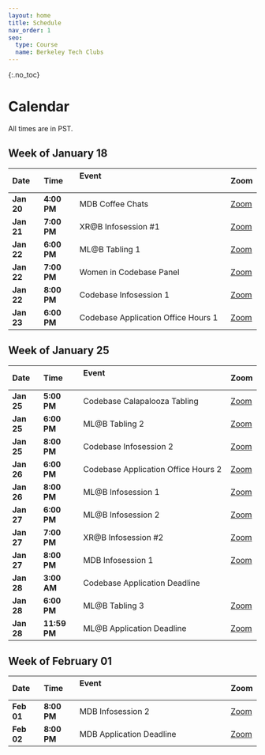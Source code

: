 ```yaml
---
layout: home
title: Schedule
nav_order: 1
seo:
  type: Course
  name: Berkeley Tech Clubs
---
```


{:.no_toc}


# Calendar 

All times are in PST.

## Week of January 18

| Date       | Time        | Event &nbsp; &nbsp; &nbsp; &nbsp; &nbsp; &nbsp; &nbsp; &nbsp; &nbsp; &nbsp; &nbsp; &nbsp; &nbsp; &nbsp; &nbsp; &nbsp; &nbsp; &nbsp; &nbsp; &nbsp; &nbsp; &nbsp; &nbsp; &nbsp; &nbsp; &nbsp; &nbsp; &nbsp; &nbsp; &nbsp; &nbsp; &nbsp; &nbsp; &nbsp; &nbsp; &nbsp; &nbsp; &nbsp; &nbsp; &nbsp;    | Zoom                                              |
| :-----------| :------------| :-------------------------------------------------------------------------------------------------------------------------------------------------------------------------------------------------------------------------------------------------------------------------------------------------| :--------------------------------------------------|
| **Jan 20** | **4:00 PM** | MDB Coffee Chats                                                                                                                                                                                                                                                                                 | [Zoom](https://go.mdb.dev/coffeechats)            |
| **Jan 21** | **7:00 PM** | XR@B Infosession #1                                                                                                                                                                                                                                                                              | [Zoom](https://berkeley.zoom.us/s/94935047583)    |
| **Jan 22** | **6:00 PM** | ML@B Tabling 1                                                                                                                                                                                                                                                                                   | [Zoom](https://tiny.cc/berkeleyml-discord)        |
| **Jan 22** | **7:00 PM** | Women in Codebase Panel                                                                                                                                                                                                                                                                          | [Zoom](https://bit.ly/codebase_sp21_womenincb)    |
| **Jan 22** | **8:00 PM** | Codebase Infosession 1                                                                                                                                                                                                                                                                           | [Zoom](https://bit.ly/codebase_sp21_infosession1) |
| **Jan 23** | **6:00 PM** | Codebase Application Office Hours 1                                                                                                                                                                                                                                                              | [Zoom](https://bit.ly/codebase_sp21_discord_ext)  |



## Week of January 25

| Date       | Time         | Event &nbsp; &nbsp; &nbsp; &nbsp; &nbsp; &nbsp; &nbsp; &nbsp; &nbsp; &nbsp; &nbsp; &nbsp; &nbsp; &nbsp; &nbsp; &nbsp; &nbsp; &nbsp; &nbsp; &nbsp; &nbsp; &nbsp; &nbsp; &nbsp; &nbsp; &nbsp; &nbsp; &nbsp; &nbsp; &nbsp; &nbsp; &nbsp; &nbsp; &nbsp; &nbsp; &nbsp; &nbsp; &nbsp; &nbsp; &nbsp;    | Zoom                                              |
| :-----------| :-------------| :-------------------------------------------------------------------------------------------------------------------------------------------------------------------------------------------------------------------------------------------------------------------------------------------------| :--------------------------------------------------|
| **Jan 25** | **5:00 PM**  | Codebase Calapalooza Tabling                                                                                                                                                                                                                                                                     | [Zoom](https://bit.ly/codebase_sp21_calapalooza)  |
| **Jan 25** | **6:00 PM**  | ML@B Tabling 2                                                                                                                                                                                                                                                                                   | [Zoom](https://tiny.cc/berkeleyml-discord)        |
| **Jan 25** | **8:00 PM**  | Codebase Infosession 2                                                                                                                                                                                                                                                                           | [Zoom](https://bit.ly/codebase_sp21_infosession2) |
| **Jan 26** | **6:00 PM**  | Codebase Application Office Hours 2                                                                                                                                                                                                                                                              | [Zoom](https://bit.ly/codebase_sp21_discord_ext)  |
| **Jan 26** | **8:00 PM**  | ML@B Infosession 1                                                                                                                                                                                                                                                                               | [Zoom](https://tiny.cc/ml-info)                   |
| **Jan 27** | **6:00 PM**  | ML@B Infosession 2                                                                                                                                                                                                                                                                               | [Zoom](https://tiny.cc/ml-info)                   |
| **Jan 27** | **7:00 PM**  | XR@B Infosession #2                                                                                                                                                                                                                                                                              | [Zoom](https://berkeley.zoom.us/s/94935047583)    |
| **Jan 27** | **8:00 PM**  | MDB Infosession 1                                                                                                                                                                                                                                                                                | [Zoom](http://go.mdb.dev/zoom)                    |
| **Jan 28** | **3:00 AM**  | Codebase Application Deadline                                                                                                                                                                                                                                                                    |                                                   |
| **Jan 28** | **6:00 PM**  | ML@B Tabling 3                                                                                                                                                                                                                                                                                   | [Zoom](https://tiny.cc/berkeleyml-discord)        |
| **Jan 28** | **11:59 PM** | ML@B Application Deadline                                                                                                                                                                                                                                                                        | [Zoom](https://tiny.cc/mlab-sp21)                 |



## Week of February 01

| Date       | Time        | Event &nbsp; &nbsp; &nbsp; &nbsp; &nbsp; &nbsp; &nbsp; &nbsp; &nbsp; &nbsp; &nbsp; &nbsp; &nbsp; &nbsp; &nbsp; &nbsp; &nbsp; &nbsp; &nbsp; &nbsp; &nbsp; &nbsp; &nbsp; &nbsp; &nbsp; &nbsp; &nbsp; &nbsp; &nbsp; &nbsp; &nbsp; &nbsp; &nbsp; &nbsp; &nbsp; &nbsp; &nbsp; &nbsp; &nbsp; &nbsp;    | Zoom                                |
| :-----------| :------------| :-------------------------------------------------------------------------------------------------------------------------------------------------------------------------------------------------------------------------------------------------------------------------------------------------| :------------------------------------|
| **Feb 01** | **8:00 PM** | MDB Infosession 2                                                                                                                                                                                                                                                                                | [Zoom](http://go.mdb.dev/zoom)      |
| **Feb 02** | **8:00 PM** | MDB Application Deadline                                                                                                                                                                                                                                                                         | [Zoom](https://mdb.dev/recruitment) |



